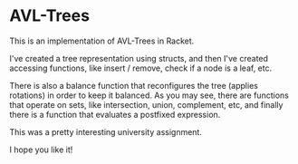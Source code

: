 # AVL-Trees
This is an implementation of AVL-Trees in Racket.

I've created a tree representation using structs, and then I've created accessing functions, like insert / remove, check if a node is a leaf, etc.

There is also a balance function that reconfigures the tree (applies rotations) in order to keep it balanced. As you may see, there are functions that operate on sets, like
intersection, union, complement, etc, and finally there is a function that evaluates a postfixed expression.

This was a pretty interesting university assignment.

I hope you like it!
